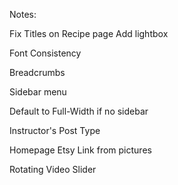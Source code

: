 Notes:



    

Fix Titles on Recipe page
    Add lightbox


Font Consistency




Breadcrumbs

Sidebar menu

Default to Full-Width if no sidebar


Instructor's Post Type


Homepage Etsy Link from pictures

Rotating Video Slider